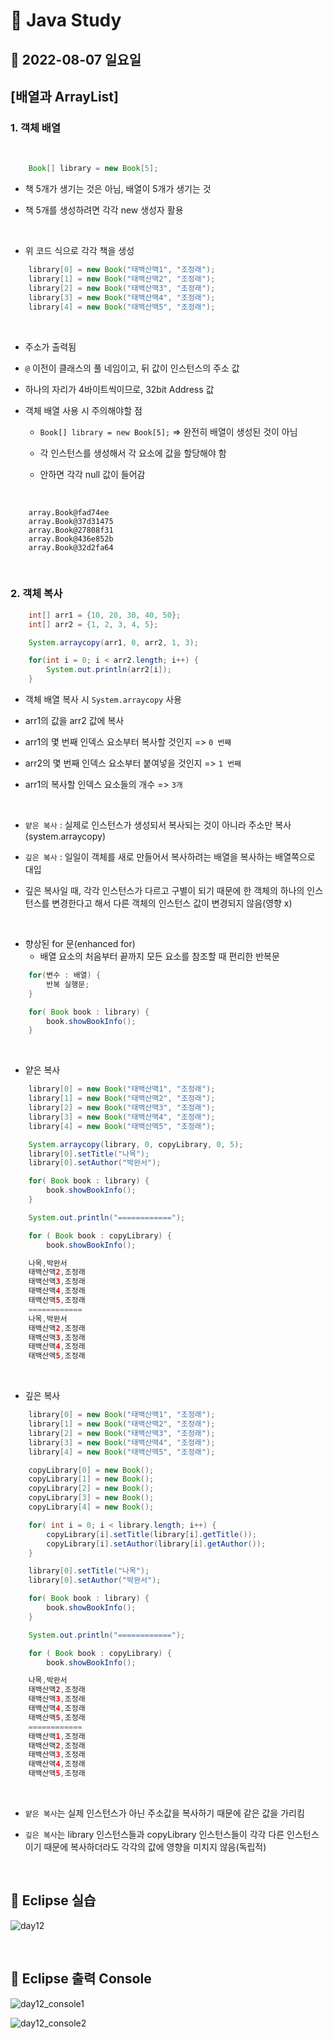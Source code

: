 # 📌 Java Study

## 🔸 2022-08-07 일요일

## [배열과 ArrayList]

### 1. 객체 배열

<br>

```java
    Book[] library = new Book[5];
```

- 책 5개가 생기는 것은 아님, 배열이 5개가 생기는 것

- 책 5개를 생성하려면 각각 new 생성자 활용

<br>

- 위 코드 식으로 각각 책을 생성

```java
    library[0] = new Book("태백산맥1", "조정래");
	library[1] = new Book("태백산맥2", "조정래");
	library[2] = new Book("태백산맥3", "조정래");
	library[3] = new Book("태백산맥4", "조정래");
	library[4] = new Book("태백산맥5", "조정래");
```

<br>

- 주소가 출력됨

- `@` 이전이 클래스의 풀 네임이고, 뒤 값이 인스턴스의 주소 값

- 하나의 자리가 4바이트씩이므로, 32bit Address 값

- 객체 배열 사용 시 주의해야할 점

  - `Book[] library = new Book[5];` => 완전히 배열이 생성된 것이 아님

  - 각 인스턴스를 생성해서 각 요소에 값을 할당해야 함

  - 안하면 각각 null 값이 들어감

<br>

```
    array.Book@fad74ee
    array.Book@37d31475
    array.Book@27808f31
    array.Book@436e852b
    array.Book@32d2fa64
```

<br>

### 2. 객체 복사

```java
    int[] arr1 = {10, 20, 30, 40, 50};
	int[] arr2 = {1, 2, 3, 4, 5};

	System.arraycopy(arr1, 0, arr2, 1, 3);

	for(int i = 0; i < arr2.length; i++) {
		System.out.println(arr2[i]);
	}
```

- 객체 배열 복사 시 `System.arraycopy` 사용

- arr1의 값을 arr2 값에 복사

- arr1의 몇 번째 인덱스 요소부터 복사할 것인지 => `0 번째`

- arr2의 몇 번째 인덱스 요소부터 붙여넣을 것인지 => `1 번째`

- arr1의 복사할 인덱스 요소들의 개수 => `3개`

<br>

- `얕은 복사` : 실제로 인스턴스가 생성되서 복사되는 것이 아니라 주소만 복사(system.arraycopy)

- `깊은 복사` : 일일이 객체를 새로 만들어서 복사하려는 배열을 복사하는 배열쪽으로 대입

- 깊은 복사일 때, 각각 인스턴스가 다르고 구별이 되기 때문에 한 객체의 하나의 인스턴스를 변경한다고 해서 다른 객체의 인스턴스 값이 변경되지 않음(영향 x)

<br>

- 향상된 for 문(enhanced for)
  - 배열 요소의 처음부터 끝까지 모든 요소를 참조할 때 편리한 반복문

```java
    for(변수 : 배열) {
        반복 실행문;
    }
```

```java
    for( Book book : library) {
		book.showBookInfo();
	}
```

<br>

- 얕은 복사

```java
    library[0] = new Book("태백산맥1", "조정래");
	library[1] = new Book("태백산맥2", "조정래");
	library[2] = new Book("태백산맥3", "조정래");
	library[3] = new Book("태백산맥4", "조정래");
	library[4] = new Book("태백산맥5", "조정래");

	System.arraycopy(library, 0, copyLibrary, 0, 5);
	library[0].setTitle("나목");
	library[0].setAuthor("박완서");

	for( Book book : library) {
		book.showBookInfo();
	}

	System.out.println("============");

	for ( Book book : copyLibrary) {
		book.showBookInfo();
```

```java
    나목,박완서
    태백산맥2,조정래
    태백산맥3,조정래
    태백산맥4,조정래
    태백산맥5,조정래
    ============
    나목,박완서
    태백산맥2,조정래
    태백산맥3,조정래
    태백산맥4,조정래
    태백산맥5,조정래
```

<br>

- 깊은 복사

```java
    library[0] = new Book("태백산맥1", "조정래");
	library[1] = new Book("태백산맥2", "조정래");
	library[2] = new Book("태백산맥3", "조정래");
	library[3] = new Book("태백산맥4", "조정래");
	library[4] = new Book("태백산맥5", "조정래");

	copyLibrary[0] = new Book();
	copyLibrary[1] = new Book();
	copyLibrary[2] = new Book();
	copyLibrary[3] = new Book();
	copyLibrary[4] = new Book();

	for( int i = 0; i < library.length; i++) {
		copyLibrary[i].setTitle(library[i].getTitle());
		copyLibrary[i].setAuthor(library[i].getAuthor());
	}

	library[0].setTitle("나목");
	library[0].setAuthor("박완서");

	for( Book book : library) {
		book.showBookInfo();
	}

	System.out.println("============");

	for ( Book book : copyLibrary) {
		book.showBookInfo();
```

```java
    나목,박완서
    태백산맥2,조정래
    태백산맥3,조정래
    태백산맥4,조정래
    태백산맥5,조정래
    ============
    태백산맥1,조정래
    태백산맥2,조정래
    태백산맥3,조정래
    태백산맥4,조정래
    태백산맥5,조정래
```

<br>

- `얕은 복사`는 실제 인스턴스가 아닌 주소값을 복사하기 때문에 같은 값을 가리킴

- `깊은 복사`는 library 인스턴스들과 copyLibrary 인스턴스들이 각각 다른 인스턴스이기 때문에 복사하더라도 각각의 값에 영향을 미치지 않음(독립적)

<br>

## 🔖 Eclipse 실습

![day12](https://user-images.githubusercontent.com/79084294/183403715-2af8737a-6a63-4041-ad3f-5b0f13e1b122.png)

<br>

## 🔖 Eclipse 출력 Console

![day12_console1](https://user-images.githubusercontent.com/79084294/183403726-d6057dd7-9e7b-4696-a719-f1ad8eacd036.png)

![day12_console2](https://user-images.githubusercontent.com/79084294/183403733-95f2f189-770c-4451-9dd7-299c2908dfe6.png)
